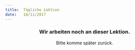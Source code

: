 ```yaml
---
title:  Tägliche Lektion
date:   18/11/2017
---
```


### <center>Wir arbeiten noch an dieser Lektion.</center>
<center>Bitte komme später zurück.</center>